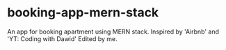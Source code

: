 # booking-app-mern-stack
An app for booking apartment using MERN stack. Inspired by 'Airbnb' and 'YT: Coding with Dawid'
Edited by me.

